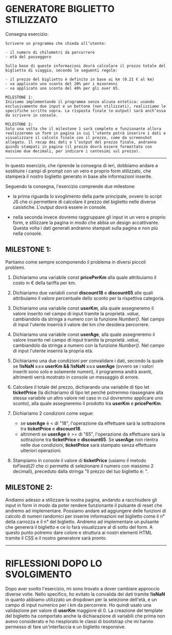 # GENERATORE BIGLIETTO STILIZZATO

Consegna esercizio:

```
Scrivere un programma che chieda all’utente:

- il numero di chilometri da percorrere
- età del passeggero

Sulla base di queste informazioni dovrà calcolare il prezzo totale del biglietto di viaggio, secondo le seguenti regole:

- il prezzo del biglietto è definito in base ai km (0.21 € al km)
- va applicato uno sconto del 20% per i minorenni
- va applicato uno sconto del 40% per gli over 65.

MILESTONE 1:
Iniziamo implementando il programma senza alcuna estetica: usando esclusivamente due input e un bottone (non stilizzati), realizziamo le specifiche scritte sopra. La risposta finale (o output) sarà anch’essa da scrivere in console.

MILESTONE 2:
Solo una volta che il milestone 1 sarà completo e funzionante allora realizzeremo un form in pagina in cui l’utente potrà inserire i dati e visualizzare il calcolo finale con il prezzo, come da screenshot allegato. Il recap dei dati e l’output del prezzo finale, andranno quindi stampati in pagina (il prezzo dovrà essere formattato con massimo due decimali, per indicare i centesimi sul prezzo).
```

---

In questo esercizio, che riprende la consegna di ieri, dobbiamo andare a sostituire i campi di prompt con un vero e proprio form stilizzato, che stamperà il nostro biglietto generato in base alle informazioni inserite.

Seguendo la consegna, l'esercizio comprende due milestone:

- la prima riguarda lo svoglimento della parte principale, ovvero lo script JS che ci permettere di calcolare il prezzo del biglietto nelle diverse casistiche. L'output dovrà essere in console.

- nella seconda invece dovremo raggruppare gli input in un vero e proprio form, e stilizzare la pagina in modo che abbia un design accattivante. Questa volta i dati generati andranno stampati sulla pagina e non più nella console.

## MILESTONE 1:

Partiamo come sempre scomponendo il problema in diversi piccoli problemi.

1.  Dichiariamo una variabile const **pricePerKm** alla quale attribuiamo il costo in € della tariffa per km.

2. Dichiariamo due variabili const **discount18** e **discount65** alle quali attribuiamo il valore percentuale dello sconto per la rispettiva categoria.

 3. Dichiariamo una variabile const **userKm**, alla quale assegneremo il valore inserito nel campo di input tramite la proprietà _.value_, cambiandolo da stringa a numero con la funzione _Number()_. Nel campo di input l'utente inserirà il valore dei km che desidera percorrere.
 
 4. Dichiariamo una variabile const **userAge**, alla quale assegneremo il valore inserito nel campo di input tramite la proprietà _.value_, cambiandolo da stringa a numero con la funzione _Number()_. Nel campo di input l'utente inserirà la propria età.

 5. Dichiariamo una due condizioni per convalidare i dati, secondo la quale se **!isNaN === userKm && !isNaN === userAge** (ovvero se i valori inseriti sono solo e solamente numeri), il programma andrà avanti, altrimenti verrà mostrato in console un messaggio di errore.

 6. Calcolare il totale del prezzo, dichiarando una variabile di tipo let **ticketPrice** (la dichiariamo di tipo let perché potremmo riassegnare alla stessa variabile un altro valore nel caso in cui dovremmo applicare uno sconto), alla quale assegneremo il prodotto tra **userKm** e **pricePerKm**.

 7. Dichiariamo 2 condizioni come segue:
    - se **userAge** è < di "18", l'operazione da effettuare sarà la sottrazione tra **ticketPrice** e **discount18**.
    - altrimenti se **userAge** è >=  di "65", l'operazione da effettuare sarà la sottrazione tra **ticketPrice** e **discount65**.
Se **userAge** non rientra nelle due condizioni, **ticketPrice** sarà stampato senza effettuare ulteriori operazioni.

8. Stampiamo in console il valore di **ticketPrice** (usiamo il metodo _toFixed(2)_ che ci permette di selezionare il numero con massimo 2 decimali), preceduto dalla stringa "Il prezzo del tuo biglietto è: ".

## MILESTONE 2:

Andiamo adesso a stilizzare la nostra pagina, andando a racchiudere gli input in form in modo da poter rendere funzionante il pulsante di reset che andremo ad implementare. Possiamo andare ad aggiungere delle funzioni di calcolo di numeri randomici per inserire informazioni nel biglietto come il n° della carrozza e il n° del biglietto. Andremo ad implementare un pulsante che genererà il biglietto e ce lo farà visualizzare al di sotto del form. A questo punto potremo dare colore e struttura ai nostri elementi HTML tramite il CSS e il nostro generatore sarà pronto.

------

# RIFLESSIONI DOPO LO SVOLGIMENTO
 
 Dopo aver svolto l'esercizio, mi sono trovato a dover cambiare approccio diverse volte. Nello specifico, ho evitato la convalida dei dati tramite **!isNaN** in quanto abbiamo utilizzato un dropdown per la selezione dell'età, e un campo di input numerico per i km da percorrere. Ho quindi usato una validazione per valore di **userKm** maggiore di 0. La creazione del template del biglietto ha comportato anche la dichiarazione di variabili che prima non avevo considerato e ho riesplorato le classi di bootstrap che mi hanno permesso di fare un'interfaccia e un biglietto responsive.
